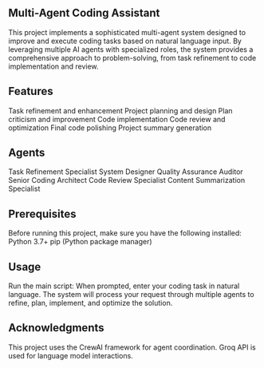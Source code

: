 ## Multi-Agent Coding Assistant
This project implements a sophisticated multi-agent system designed to improve and execute coding tasks based on natural language input.
By leveraging multiple AI agents with specialized roles, the system provides a comprehensive approach to problem-solving,
from task refinement to code implementation and review.

## Features
Task refinement and enhancement
Project planning and design
Plan criticism and improvement
Code implementation
Code review and optimization
Final code polishing
Project summary generation

## Agents
Task Refinement Specialist
System Designer
Quality Assurance Auditor
Senior Coding Architect
Code Review Specialist
Content Summarization Specialist

## Prerequisites
Before running this project, make sure you have the following installed:
Python 3.7+
pip (Python package manager)

## Usage
Run the main script:
When prompted, enter your coding task in natural language.
The system will process your request through multiple agents to refine, plan, implement, and optimize the solution.

## Acknowledgments
This project uses the CrewAI framework for agent coordination.
Groq API is used for language model interactions.

